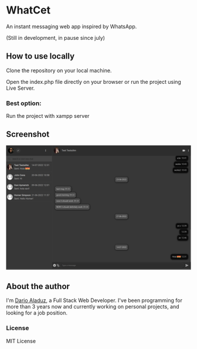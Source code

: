 # WhatCet

An instant messaging web app inspired by WhatsApp.

(Still in development, in pause since july)

## How to use locally

Clone the repository on your local machine.

Open the index.php file directly on your browser or run the project using Live Server.

### Best option:

Run the project with xampp server

## Screenshot

![WhatCet example](./whatcet.png)

## About the author

I'm [Dario Aladuz](https://github.com/darioaladuz), a Full Stack Web Developer. I've been programming for more than 3 years now and currently working on personal projects, and looking for a job position.

### License

MIT License